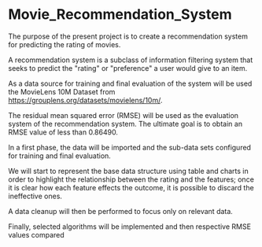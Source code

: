 # Movie_Recommendation_System

The purpose of the present project is to create a recommendation system for predicting the rating of movies.

A recommendation system is a subclass of information filtering system that seeks to predict the "rating" or "preference" a user would give to an item.

As a data source for training and final evaluation of the system will be used the MovieLens 10M Dataset from https://grouplens.org/datasets/movielens/10m/.

The residual mean squared error (RMSE) will be used as the evaluation system of the recommendation system.
The ultimate goal is to obtain an RMSE value of less than 0.86490.

In a first phase, the data will be imported and the sub-data sets configured for training and final evaluation.

We will start to represent the base data structure using table and charts in order to highlight the 
relationship between the rating and the features; once it is clear how each feature effects the outcome, 
it is possible to discard the ineffective ones.

A data cleanup will then be performed to focus only on relevant data.

Finally, selected algorithms will be implemented and then respective RMSE values compared
